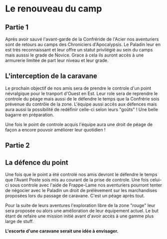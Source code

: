 # Le renouveau du camp

## Partie 1

Après avoir sauvé l'avant-garde de la Confréride de l'Acier nos aventuriers sont de retours au camps des Chroniciers d'Apocalypsis. Le Paladin leur en est très reconnaissant et leur offre un statut privilégié au sein du camps mais ausssi le grade de Novice. Grace à cela ils auront accès à une armurerie limitée de part leur niveau et leur grade.

## L'interception de la caravane

Le prochain objectif de nos amis sera de prendre le controle d'un point névralgique pour le tranport d'Ouest en Est. Leur role sera de reprendre le controle du péage mais aussi de le défendre le temps que la Confrérie sois prévenue du contrôle de la zone. L'équipe aussi accès aux défences mais aura aussi la possibilité de redéfinir celle-ci selon leurs "goûts" ! Une belle bagarre en préparation.

Une fois le point de controle acquis l'équipe aura une droit de péage de façon a encore pouvoir améliorer leur quotidien !

## Partie 2

## La défence du point

Une fois que le point a été controlé nos amis devront le défendre le temps que l'Avant Poste sois mis au courant de la prise de controle. Une fois celui-ci sous controle avec l'aide de Frappe-Lame nos aventuriers pourront tenter de négocier avec le Paladin un droit de prélèvement sur les marchandises proposées lors du passage de caravane. C'est un péage après tout.

Pour la suite de leurs aventures l'exploration libre de la zone "rouge" leur sera proposée ou alors une amélioration de leur équipement actuel. Le but étant de refaire une mission initié avant d'avoir accès à une gamme plus large de stuff.

__L'escorte d'une caravane serait une idée à envisager.__
